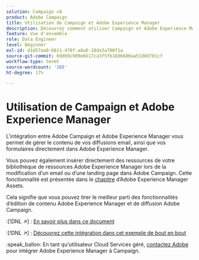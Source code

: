 ```yaml
---
solution: Campaign v8
product: Adobe Campaign
title: Utilisation de Campaign et Adobe Experience Manager
description: Découvrez comment utiliser Campaign et Adobe Experience Manager
feature: Vue d'ensemble
role: Data Engineer
level: Beginner
exl-id: d1d57aa8-b811-470f-a8a6-18da3a700f1a
source-git-commit: 69d69c909e6b17ca3f5fb18d6680aa51d0d701cf
workflow-type: tm+mt
source-wordcount: '165'
ht-degree: 17%

---
```


# Utilisation de Campaign et Adobe Experience Manager

L&#39;intégration entre Adobe Campaign et Adobe Experience Manager vous permet de gérer le contenu de vos diffusions email, ainsi que vos formulaires directement dans Adobe Experience Manager.

Vous pouvez également insérer directement des ressources de votre bibliothèque de ressources Adobe Experience Manager lors de la modification d’un email ou d’une landing page dans Adobe Campaign. Cette fonctionnalité est présentée dans le [chapitre](https://experienceleague.adobe.com/docs/experience-manager-cloud-service/assets/overview.html) d’Adobe Experience Manager Assets.

Cela signifie que vous pouvez tirer le meilleur parti des fonctionnalités d’édition de contenu Adobe Experience Manager et de diffusion Adobe Campaign.

:[!DNL :arrow_upper_right:] : [En savoir plus dans ce document](https://experienceleague.adobe.com/docs/experience-manager-65/administering/integration/campaignonpremise.html?lang=en#aem-and-adobe-campaign-integration-workflow)

:[!DNL :arrow_upper_right:] : [Découvrez cette intégration dans cet exemple de bout en bout](https://experienceleague.adobe.com/docs/campaign-classic/using/integrating-with-adobe-experience-cloud/adobe-experience-manager/creating-an-experience-manager-newsletter.html?lang=en#integrating-with-adobe-experience-cloud)

:speak_ballon: En tant qu’utilisateur Cloud Services géré, [contactez Adobe](../start/campaign-faq.md#support) pour intégrer Adobe Experience Manager à Campaign.

